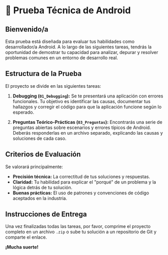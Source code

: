 # 📝 Prueba Técnica de Android

## Bienvenido/a

Esta prueba está diseñada para evaluar tus habilidades como desarrollador/a Android. A lo largo de las siguientes tareas, tendrás la oportunidad de demostrar tu capacidad para analizar, depurar y resolver problemas comunes en un entorno de desarrollo real.

## Estructura de la Prueba

El proyecto se divide en las siguientes tareas:

1.  **Debugging (`01_Debugging`):**
    Se te presentará una aplicación con errores funcionales. Tu objetivo es identificar las causas, documentar tus hallazgos y corregir el código para que la aplicación funcione según lo esperado.

2.  **Preguntas Teórico-Prácticas (`03_Preguntas`):**
    Encontrarás una serie de preguntas abiertas sobre escenarios y errores típicos de Android. Deberás responderlas en un archivo separado, explicando las causas y soluciones de cada caso.

## Criterios de Evaluación

Se valorará principalmente:

*   **Precisión técnica:** La correctitud de tus soluciones y respuestas.
*   **Claridad:** Tu habilidad para explicar el "porqué" de un problema y la lógica detrás de tu solución.
*   **Buenas prácticas:** El uso de patrones y convenciones de código aceptados en la industria.

## Instrucciones de Entrega

Una vez finalizadas todas las tareas, por favor, comprime el proyecto completo en un archivo `.zip` o sube tu solución a un repositorio de Git y comparte el enlace.

**¡Mucha suerte!**